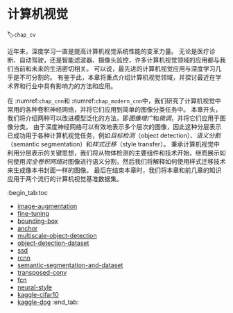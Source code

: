 # 计算机视觉
:label:`chap_cv`

近年来，深度学习一直是提高计算机视觉系统性能的变革力量。
无论是医疗诊断、自动驾驶，还是智能滤波器、摄像头监控，许多计算机视觉领域的应用都与我们当前和未来的生活密切相关。
可以说，最先进的计算机视觉应用与深度学习几乎是不可分割的。
有鉴于此，本章将重点介绍计算机视觉领域，并探讨最近在学术界和行业中具有影响力的方法和应用。

在 :numref:`chap_cnn`和 :numref:`chap_modern_cnn`中，我们研究了计算机视觉中常用的各种卷积神经网络，并将它们应用到简单的图像分类任务中。
本章开头，我们将介绍两种可以改进模型泛化的方法，即*图像增广*和*微调*，并将它们应用于图像分类。
由于深度神经网络可以有效地表示多个层次的图像，因此这种分层表示已成功用于各种计算机视觉任务，例如*目标检测*（object detection）、*语义分割*（semantic segmentation）和*样式迁移*（style transfer）。
秉承计算机视觉中利用分层表示的关键思想，我们将从物体检测的主要组件和技术开始，继而展示如何使用*完全卷积网络*对图像进行语义分割，然后我们将解释如何使用样式迁移技术来生成像本书封面一样的图像。
最后在结束本章时，我们将本章和前几章的知识应用于两个流行的计算机视觉基准数据集。

:begin_tab:toc
 - [image-augmentation](image-augmentation.ipynb)
 - [fine-tuning](fine-tuning.ipynb)
 - [bounding-box](bounding-box.ipynb)
 - [anchor](anchor.ipynb)
 - [multiscale-object-detection](multiscale-object-detection.ipynb)
 - [object-detection-dataset](object-detection-dataset.ipynb)
 - [ssd](ssd.ipynb)
 - [rcnn](rcnn.ipynb)
 - [semantic-segmentation-and-dataset](semantic-segmentation-and-dataset.ipynb)
 - [transposed-conv](transposed-conv.ipynb)
 - [fcn](fcn.ipynb)
 - [neural-style](neural-style.ipynb)
 - [kaggle-cifar10](kaggle-cifar10.ipynb)
 - [kaggle-dog](kaggle-dog.ipynb)
:end_tab:

